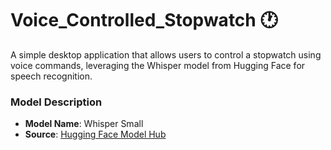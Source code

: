 # Voice_Controlled_Stopwatch 🕐

A simple desktop application that allows users to control a stopwatch using voice commands, leveraging the Whisper model from Hugging Face for speech recognition.

### Model Description

- **Model Name**: Whisper Small
- **Source**: [Hugging Face Model Hub](https://huggingface.co/openai/whisper-small)